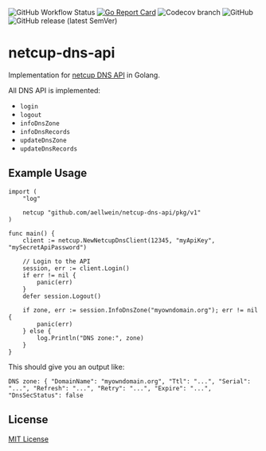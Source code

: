 ![GitHub Workflow Status](https://img.shields.io/github/actions/workflow/status/aellwein/netcup-dns-api/go.yml?branch=master)
[![Go Report Card](https://goreportcard.com/badge/github.com/aellwein/netcup-dns-api)](https://goreportcard.com/report/github.com/aellwein/netcup-dns-api)
![Codecov branch](https://img.shields.io/codecov/c/github/aellwein/netcup-dns-api/master)
![GitHub](https://img.shields.io/github/license/aellwein/netcup-dns-api)
![GitHub release (latest SemVer)](https://img.shields.io/github/v/release/aellwein/netcup-dns-api)

netcup-dns-api
==============

Implementation for [netcup DNS API](https://www.netcup-wiki.de/wiki/DNS_API) in Golang.

All DNS API is implemented:
* ``login``
* ``logout``
* ``infoDnsZone``
* ``infoDnsRecords``
* ``updateDnsZone``
* ``updateDnsRecords``


Example Usage
-------------

```golang
import (
	"log"

	netcup "github.com/aellwein/netcup-dns-api/pkg/v1"
)

func main() {
	client := netcup.NewNetcupDnsClient(12345, "myApiKey", "mySecretApiPassword")

	// Login to the API
	session, err := client.Login()
	if err != nil {
		panic(err)
	}
	defer session.Logout()

	if zone, err := session.InfoDnsZone("myowndomain.org"); err != nil {
		panic(err)
	} else {
		log.Println("DNS zone:", zone)
	}
}
```
This should give you an output like:
```
DNS zone: { "DomainName": "myowndomain.org", "Ttl": "...", "Serial": "...", "Refresh": "...", "Retry": "...", "Expire": "...", "DnsSecStatus": false
```


License
-------

[MIT License](LICENSE)
